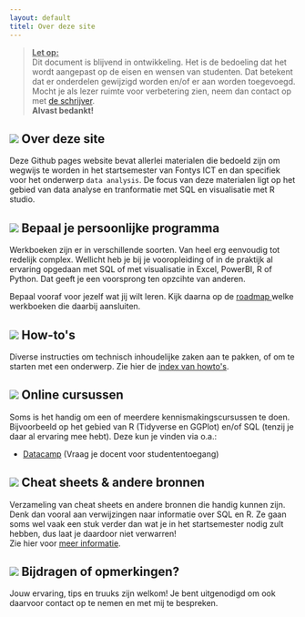 ```yaml
---
layout: default
titel: Over deze site
---
```


> **<ins>Let op:</ins>**\
> Dit document is blijvend in ontwikkeling. Het is de bedoeling dat het wordt aangepast op de eisen en wensen van studenten.
> Dat betekent dat er onderdelen gewijzigd worden en/of er aan worden toegevoegd. Mocht je als lezer ruimte voor verbetering zien, neem dan contact op met [de schrijver](mailto:k.velthuijs@fontys.nl).\
> **Alvast bedankt!**

## <span class="span-h1"> <img class="inline-h1-icon" src="./assets/svg/info.svg"> Over deze site </span>

Deze Github pages website bevat allerlei materialen die bedoeld zijn om wegwijs te worden in het startsemester van Fontys ICT en dan specifiek voor het onderwerp `data analysis`. De focus van deze materialen ligt op het gebied van data analyse en tranformatie met SQL en visualisatie met R studio.

## <span class="span-h1"> <img class="inline-h1-icon" src="./assets/svg/route.svg"> Bepaal je persoonlijke programma </span>

Werkboeken zijn er in verschillende soorten. Van heel erg eenvoudig tot redelijk complex. Wellicht heb je bij je vooropleiding of in de praktijk al ervaring opgedaan met SQL of met visualisatie in Excel, PowerBI, R of Python. Dat geeft je een voorsprong ten opzcihte van anderen.

Bepaal vooraf voor jezelf wat jij wilt leren. Kijk daarna op de [roadmap ](roadmap.md) welke werkboeken die daarbij aansluiten.

## <span class="span-h1"> <img class="inline-h1-icon" src="./assets/svg/question.svg"> How-to's </span>

Diverse instructies om technisch inhoudelijke zaken aan te pakken, of om te starten met een onderwerp. Zie hier de [index van howto's](howto.md).

## <span class="span-h1"> <img class="inline-h1-icon" src="./assets/svg/book.svg"> Online cursussen </span>

Soms is het handig om een of meerdere kennismakingscursussen te doen. Bijvoorbeeld op het gebied van R (Tidyverse en GGPlot) en/of SQL (tenzij je daar al ervaring mee hebt). Deze kun je vinden via o.a.:

- [Datacamp](https://www.datacamp.com/) (Vraag je docent voor studententoegang)

## <span class="span-h1"> <img class="inline-h1-icon" src="./assets/svg/search.svg"> Cheat sheets & andere bronnen </span>

Verzameling van cheat sheets en andere bronnen die handig kunnen zijn. Denk dan vooral aan verwijzingen naar informatie over SQL en R. Ze gaan soms wel vaak een stuk verder dan wat je in het startsemester nodig zult hebben, dus laat je daardoor niet verwarren!  
Zie hier voor [meer informatie](cheeatsheets.md).

## <span class="span-h1"> <img class="inline-h1-icon" src="./assets/svg/comment.svg"> Bijdragen of opmerkingen? </span>

Jouw ervaring, tips en truuks zijn welkom! Je bent uitgenodigd om ook daarvoor contact op te nemen en met mij te bespreken.
